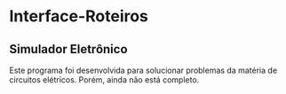 # Interface-Roteiros
## Simulador Eletrônico
Este programa foi desenvolvida para solucionar problemas da matéria de circuitos elétricos. Porém, ainda não está completo.
